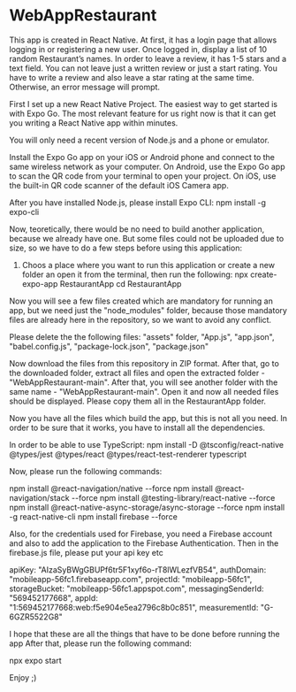 # WebAppRestaurant
This app is created in React Native. At first, it has a login page that allows logging in or registering a new user. Once logged in, display a list of 10 random Restaurant’s names. In order to leave a review, it has 1-5 stars and a text field. You can not leave just a written review or just a start rating. You have to write a review and also leave a star rating at the same time. Otherwise, an error message will prompt.

First I set up a new React Native Project.
The easiest way to get started is with Expo Go.
The most relevant feature for us right now is that it can get you writing a React Native app within minutes.

You will only need a recent version of Node.js and a phone or emulator.

Install the Expo Go app on your iOS or Android phone and connect to the same wireless network as your computer. On Android, use the Expo Go app to scan the QR code from your terminal to open your project. On iOS, use the built-in QR code scanner of the default iOS Camera app.

After you have installed Node.js, please install Expo CLI:
npm install -g expo-cli

Now, teoretically, there would be no need to build another application, because we already have one. But some files could not be uploaded due to size, so we have to do a few steps before using this application:

1. Choos a place where you want to run this application or create a new folder an open it from the terminal, then run the following:
npx create-expo-app RestaurantApp
cd RestaurantApp

Now you will see a few files created which are mandatory for running an app, but we need just the "node_modules" folder, because those mandatory files are already here in the repository, so we want to avoid any conflict.

Please delete the the following files: "assets" folder, "App.js", "app.json", "babel.config.js", "package-lock.json", "package.json" 

Now download the files from this repository in ZIP format. After that, go to the downloaded folder, extract all files and open the extracted folder - "WebAppRestaurant-main". After that, you will see another folder with the same name - "WebAppRestaurant-main". Open it and now all needed files should be displayed. Please copy them all in the RestaurantApp folder. 

Now you have all the files which build the app, but this is not all you need. 
In order to be sure that it works, you have to install all the dependencies.

In order to be able to use TypeScript:
npm install -D @tsconfig/react-native @types/jest @types/react @types/react-test-renderer typescript

Now, please run the following commands:

npm install @react-navigation/native --force
npm install @react-navigation/stack --force
npm install @testing-library/react-native --force
npm install @react-native-async-storage/async-storage --force
npm install -g react-native-cli
npm install firebase --force

Also, for the credentials used for Firebase, you need a Firebase account and also to add the application to the Firebase Authentication. Then in the firebase.js file, please put your api key etc

  apiKey: "AIzaSyBWgGBUPf6tr5F1xyf6o-rT8lWLezfVB54",
  authDomain: "mobileapp-56fc1.firebaseapp.com",
  projectId: "mobileapp-56fc1",
  storageBucket: "mobileapp-56fc1.appspot.com",
  messagingSenderId: "569452177668",
  appId: "1:569452177668:web:f5e904e5ea2796c8b0c851",
  measurementId: "G-6GZR5522G8"

I hope that these are all the things that have to be done before running the app
After that, please run the following command:

npx expo start

Enjoy ;)







